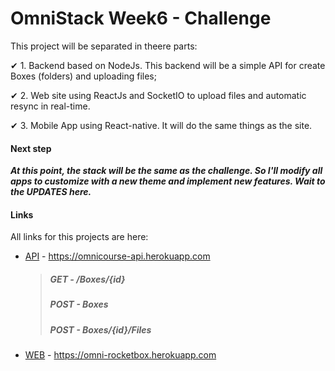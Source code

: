 # OmniStack Week6 - Challenge
 This project will be separated in theere parts:

✔ 1. Backend based on NodeJs. This backend will be a simple API for create Boxes (folders) and uploading files;

✔ 2. Web site using ReactJs and SocketIO to upload files and automatic resync in real-time.

✔ 3. Mobile App using React-native. It will do the same things as the site.

#### Next step
***At this point, the stack will be the same as the challenge. So I'll modify all apps to customize with a new theme and implement new features. Wait to the UPDATES here.***

#### Links

All links for this projects are here:

* [API](https://omnicourse-api.herokuapp.com) - https://omnicourse-api.herokuapp.com
   > ##### GET - /Boxes/{id}
   > ##### POST - Boxes
   > ##### POST - Boxes/{id}/Files
   
   
* [WEB](https://omni-rocketbox.herokuapp.com) - https://omni-rocketbox.herokuapp.com
